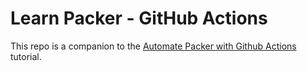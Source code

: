 # Learn Packer - GitHub Actions

This repo is a companion to the [Automate Packer with Github Actions](https://learn.hashicorp.com/tutorials/packer/github-actions) tutorial.